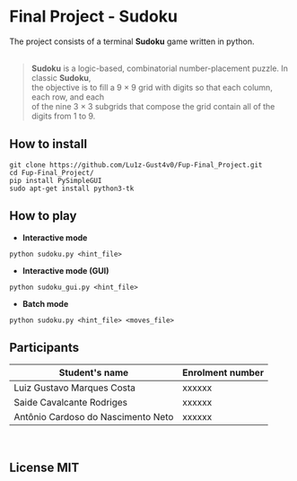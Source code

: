 # Final Project - **Sudoku**

The project consists of a terminal **Sudoku** game written in python.   
<br/>

> **Sudoku** is a logic-based, combinatorial number-placement puzzle. In classic **Sudoku**, <br/> 
> the objective is to fill a 9 × 9 grid with digits so that each column, each row, 
> and each <br/> of the nine 3 × 3 subgrids that compose the grid contain all of the digits 
> from 1 to 9.

## How to install 
```
git clone https://github.com/Lu1z-Gust4v0/Fup-Final_Project.git
cd Fup-Final_Project/
pip install PySimpleGUI
sudo apt-get install python3-tk
```
## How to play
* **Interactive mode**
```
python sudoku.py <hint_file>
```
* **Interactive mode (GUI)**
```
python sudoku_gui.py <hint_file>
```
* **Batch mode**

```
python sudoku.py <hint_file> <moves_file>
```
## Participants

| Student's name             | Enrolment number | 
| --------------------------           | ------ |
| Luiz Gustavo Marques Costa           | xxxxxx |
| Saide Cavalcante Rodriges            | xxxxxx |
| Antônio Cardoso do Nascimento Neto   | xxxxxx |
<br/>

## License **MIT**
